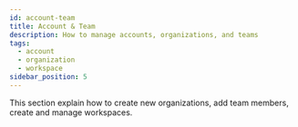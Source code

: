 ```yaml
---
id: account-team
title: Account & Team
description: How to manage accounts, organizations, and teams
tags:
  - account
  - organization
  - workspace
sidebar_position: 5
---
```


This section explain how to create new organizations, add team members, create and manage workspaces.